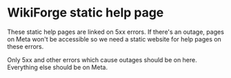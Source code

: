 # WikiForge static help page
These static help pages are linked on 5xx errors. If there's an outage, pages on Meta won't be accessible so we need a static website for help pages on these errors.

Only 5xx and other errors which cause outages should be on here. Everything else should be on Meta.